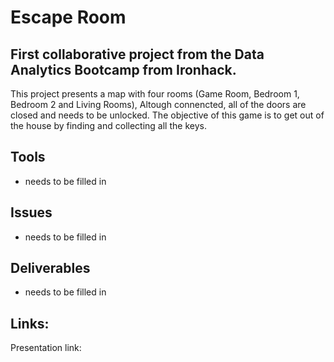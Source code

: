 # Escape Room 

## First collaborative project from the Data Analytics Bootcamp from Ironhack. 
This project presents a map with four rooms (Game Room, Bedroom 1, Bedroom 2 and Living Rooms), Altough connencted, all of the doors are closed and needs to be unlocked. The objective of this game is to get out of the house by finding and collecting all the keys. 

## Tools
- needs to be filled in 

## Issues 
- needs to be filled in 

## Deliverables 
- needs to be filled in 

## Links: 
Presentation link: 